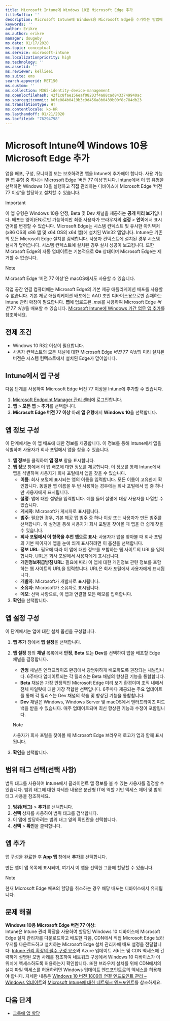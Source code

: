 ```yaml
---
title: Microsoft Intune에 Windows 10용 Microsoft Edge 추가
titleSuffix: ''
description: Microsoft Intune에 Windows용 Microsoft Edge를 추가하는 방법에 대해 알아봅니다.
keywords: ''
author: Erikre
ms.author: erikre
manager: dougeby
ms.date: 01/17/2020
ms.topic: conceptual
ms.service: microsoft-intune
ms.localizationpriority: high
ms.technology: ''
ms.assetid: ''
ms.reviewer: kellieei
ms.suite: ems
search.appverid: MET150
ms.custom: ''
ms.collection: M365-identity-device-management
ms.openlocfilehash: 42f1c8fae156eaf08203f4a88cad8433749940ac
ms.sourcegitcommit: b6fe084b0419b3c9d456a8b0439b00f8c784db23
ms.translationtype: HT
ms.contentlocale: ko-KR
ms.lasthandoff: 01/21/2020
ms.locfileid: "76294798"
---
```

# <a name="add-microsoft-edge-for-windows-10-to-microsoft-intune"></a>Microsoft Intune에 Windows 10용 Microsoft Edge 추가

앱을 배포, 구성, 모니터링 또는 보호하려면 앱을 Intune에 추가해야 합니다. 사용 가능한 [앱 유형](~/apps/apps-add.md#app-types-in-microsoft-intune) 중 하나는 Microsoft Edge ‘버전 77 이상’입니다.  Intune에서 이 앱 유형을 선택하면 Windows 10을 실행하고 직접 관리하는 디바이스에 Microsoft Edge ‘버전 77 이상’을 할당하고 설치할 수 있습니다. 

> [!IMPORTANT]
> 이 앱 유형은 Windows 10용 안정, Beta 및 Dev 채널을 제공하는 **공개 미리 보기**입니다. 배포는 영어(EN)로만 가능하지만 최종 사용자가 브라우저의 **설정** > **언어**에서 표시 언어를 변경할 수 있습니다. Microsoft Edge는 시스템 컨텍스트 및 유사한 아키텍처(x86 OS의 x86 앱 및 x64 OS의 x64 앱)에 설치된 Win32 앱입니다. Intune은 기존의 모든 Microsoft Edge 설치를 검색합니다. 사용자 컨텍스트에 설치된 경우 시스템 설치가 덮어씁니다. 시스템 컨텍스트에 설치된 경우 설치 성공이 보고됩니다. 또한 Microsoft Edge의 자동 업데이트는 기본적으로 **On** 상태이며 Microsoft Edge는 제거할 수 없습니다.

> [!NOTE]
> Microsoft Edge ‘버전 77 이상’은 macOS에서도 사용할 수 있습니다. 
> 
> 작업 공간 연결 컴퓨터에는 Microsoft Edge의 기본 제공 애플리케이션 배포를 사용할 수 없습니다. 기본 제공 애플리케이션 배포에는 AAD 조인 디바이스용으로만 존재하는 Intune 관리 확장이 필요합니다. **앱**에 업로드된 *.msi*를 사용하여 Microsoft Edge *버전 77 이상*을 배포할 수 있습니다. [Microsoft Intune에 Windows 기간 업무 앱 추가](~/apps/lob-apps-windows.md)를 참조하세요.

## <a name="prerequisites"></a>전제 조건
- Windows 10 RS2 이상이 필요합니다.
- 사용자 컨텍스트의 모든 채널에 대한 Microsoft Edge *버전 77 이상*의 미리 설치된 버전은 시스템 컨텍스트에서 설치된 Edge가 덮어씁니다.

## <a name="configure-the-app-in-intune"></a>Intune에서 앱 구성
다음 단계를 사용하여 Microsoft Edge 버전 77 이상을 Intune에 추가할 수 있습니다.

1. [Microsoft Endpoint Manager 관리 센터](https://go.microsoft.com/fwlink/?linkid=2109431)에 로그인합니다.
2. **앱** > **모든 앱** > **추가**를 선택합니다.
3. **Microsoft Edge 버전 77 이상** 아래 **앱 유형**에서 **Windows 10**을 선택합니다.

## <a name="configure-app-information"></a>앱 정보 구성
이 단계에서는 이 앱 배포에 대한 정보를 제공합니다. 이 정보를 통해 Intune에서 앱을 식별하며 사용자가 회사 포털에서 앱을 찾을 수 있습니다.

1. **앱 정보**를 클릭하여 **앱 정보** 창을 표시합니다.
2. **앱 정보** 창에서 이 앱 배포에 대한 정보를 제공합니다. 이 정보를 통해 Intune에서 앱을 식별하며 사용자가 회사 포털에서 앱을 찾을 수 있습니다.
    - **이름**: 회사 포털에 표시되는 앱의 이름을 입력합니다. 모든 이름이 고유한지 확인합니다. 동일한 앱 이름을 두 번 사용하는 경우에는 회사 포털에서 앱 중 하나만 사용자에게 표시됩니다.
    - **설명**: 앱에 대한 설명을 입력합니다. 예를 들어 설명에 대상 사용자를 나열할 수 있습니다.
    - **게시자**: Microsoft가 게시자로 표시됩니다.
    - **범주**: 필요한 경우, 기본 제공 앱 범주 중 하나 이상 또는 사용자가 만든 범주를 선택합니다. 이 설정을 통해 사용자가 회사 포털을 찾아볼 때 앱을 더 쉽게 찾을 수 있습니다.
    - **회사 포털에서 이 항목을 추천 앱으로 표시**: 사용자가 앱을 찾아볼 때 회사 포털의 기본 페이지에 앱을 눈에 띄게 표시하려면 이 옵션을 선택합니다.
    - **정보 URL**: 필요에 따라 이 앱에 대한 정보를 포함하는 웹 사이트의 URL을 입력합니다. URL은 회사 포털에서 사용자에게 표시됩니다.
    - **개인정보취급방침 URL**: 필요에 따라 이 앱에 대한 개인정보 관련 정보를 포함하는 웹 사이트의 URL을 입력합니다. URL은 회사 포털에서 사용자에게 표시됩니다.
    - **개발자**: Microsoft가 개발자로 표시됩니다.
    - **소유자**: Microsoft가 소유자로 표시됩니다.
    - **메모**: 선택 사항으로, 이 앱과 연결할 모든 메모를 입력합니다.
3. **확인**을 선택합니다.

## <a name="configure-app-settings"></a>앱 설정 구성
이 단계에서는 앱에 대한 설치 옵션을 구성합니다.

1. **앱 추가** 창에서 **앱 설정**을 선택합니다.
2. **앱 설정** 창의 **채널** 목록에서 **안정**, **Beta** 또는 **Dev**를 선택하여 앱을 배포할 Edge 채널을 결정합니다.
    - **안정** 채널은 엔터프라이즈 환경에서 광범위하게 배포하도록 권장되는 채널입니다. 6주마다 업데이트되는 각 릴리스는 Beta 채널의 향상된 기능을 통합합니다.
    - **Beta** 채널은 가장 안정적인 Microsoft Edge 미리 보기 환경이며 조직 내에서 전체 파일럿에 대한 가장 적합한 선택입니다. 6주마다 제공되는 주요 업데이트를 통해 각 릴리스는 Dev 채널의 학습 및 향상된 기능을 통합합니다.
    - **Dev** 채널은 Windows, Windows Server 및 macOS에서 엔터프라이즈 피드백을 받을 수 있습니다. 매주 업데이트되며 최신 향상된 기능과 수정이 포함됩니다.

    > [!NOTE]
    > 사용자가 회사 포털을 찾아볼 때 Microsoft Edge 브라우저 로고가 앱과 함께 표시됩니다.

3.  **확인**을 선택합니다.

## <a name="select-scope-tags-optional"></a>범위 태그 선택(선택 사항)
범위 태그를 사용하여 Intune에서 클라이언트 앱 정보를 볼 수 있는 사용자를 결정할 수 있습니다. 범위 태그에 대한 자세한 내용은 분산형 IT에 역할 기반 액세스 제어 및 범위 태그 사용을 참조하세요.
1.  **범위(태그)**  > **추가**를 선택합니다.
2.  **선택** 상자를 사용하여 범위 태그를 검색합니다.
3.  이 앱에 할당하려는 범위 태그 옆의 확인란을 선택합니다.
4.  **선택** > **확인**을 클릭합니다.

## <a name="add-the-app"></a>앱 추가
앱 구성을 완료한 후 **App 앱** 창에서 **추가**를 선택합니다. 

만든 앱이 앱 목록에 표시되며, 여기서 이 앱을 선택한 그룹에 할당할 수 있습니다. 

> [!NOTE]
> 현재 Microsoft Edge 배포의 할당을 취소하는 경우 해당 배포는 디바이스에서 유지됩니다.

## <a name="troubleshooting"></a>문제 해결
**Windows 10용 Microsoft Edge 버전 77 이상:**<br>
Intune은 Intune 관리 확장을 사용하여 할당된 Windows 10 디바이스에 Microsoft Edge 설치 관리자를 다운로드하고 배포한 다음, CDN에서 직접 Microsoft Edge 브라우저를 다운로드하고 설치하는 Microsoft Edge 설치 관리자에 배포 설정을 전달합니다. [Intune 관리 확장의 필수 구성 요소](~/apps/intune-management-extension.md#prerequisites)와 Azure 업데이트 서비스 및 CDN 액세스에 간략하게 설명된 모범 사례를 참조하여 네트워크 구성에서 Windows 10 디바이스가 이 위치에 액세스하도록 허용하는지 확인합니다. 또한 브라우저 설치를 위해 CDN에서의 설치 파일 액세스를 허용하려면 Windows 업데이트 엔드포인트로의 액세스를 허용해야 합니다. 자세한 내용은 [Windows 10 버전 1809의 연결 엔드포인트 관리 – Windows 업데이트](https://docs.microsoft.com/windows/privacy/manage-windows-1809-endpoints#windows-update)와 [Microsoft Intune에 대한 네트워크 엔드포인트](~/fundamentals/intune-endpoints.md)를 참조하세요.

## <a name="next-steps"></a>다음 단계
- [그룹에 앱 할당](~/apps/apps-deploy.md)

